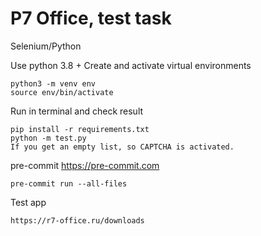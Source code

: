# P7 Office, test task
Selenium/Python


Use python 3.8 +
Create and activate virtual environments

```
python3 -m venv env
source env/bin/activate
```

Run in terminal and check result

```
pip install -r requirements.txt
python -m test.py
If you get an empty list, so CAPTCHA is activated.
```

pre-commit https://pre-commit.com
```
pre-commit run --all-files
```

Test app
```
https://r7-office.ru/downloads
```
